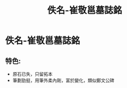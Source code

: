 ﻿---
title: '佚名-崔敬邕墓誌銘'
tags: ['碑刻', '楷書']
order: 6
---
# 佚名-崔敬邕墓誌銘

## 特色:
* 原石已失，只留拓本
* 筆劃勁挺，用筆外柔內剛，富於變化，類似鄭文公碑
